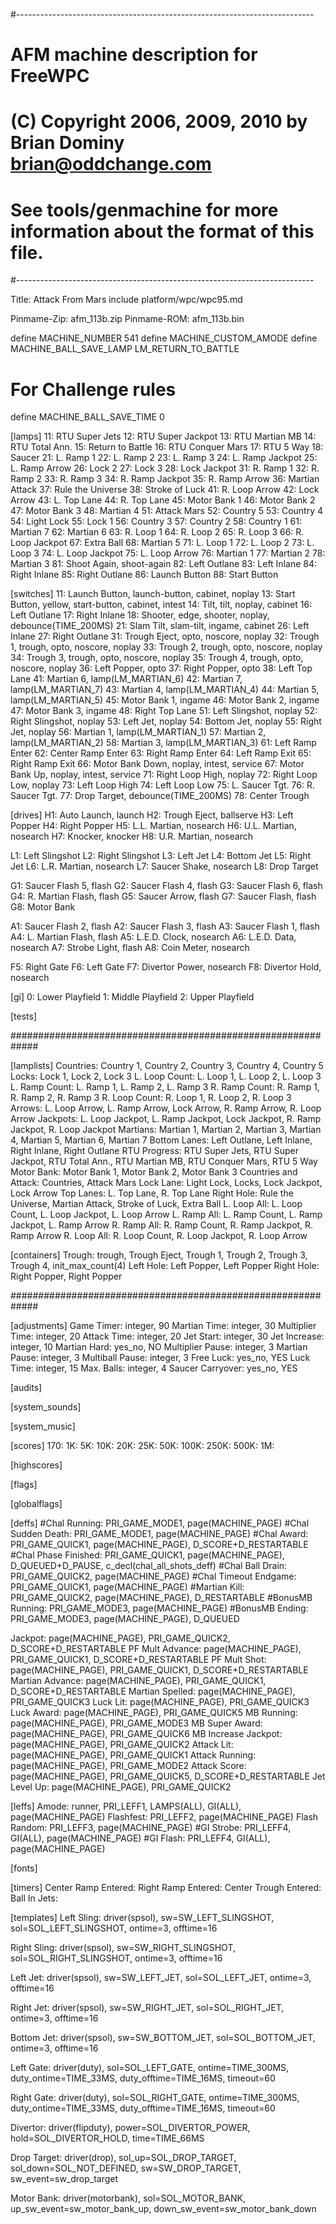 #--------------------------------------------------------------------------
# AFM machine description for FreeWPC
# (C) Copyright 2006, 2009, 2010 by Brian Dominy <brian@oddchange.com>
#
# See tools/genmachine for more information about the format of this file.
#--------------------------------------------------------------------------

Title: Attack From Mars
include platform/wpc/wpc95.md

Pinmame-Zip: afm_113b.zip
Pinmame-ROM: afm_113b.bin

define MACHINE_NUMBER 541
define MACHINE_CUSTOM_AMODE
define MACHINE_BALL_SAVE_LAMP LM_RETURN_TO_BATTLE

# For Challenge rules
define MACHINE_BALL_SAVE_TIME 0

[lamps]
11: RTU Super Jets
12: RTU Super Jackpot
13: RTU Martian MB
14: RTU Total Ann.
15: Return to Battle
16: RTU Conquer Mars
17: RTU 5 Way
18: Saucer
21: L. Ramp 1
22: L. Ramp 2
23: L. Ramp 3
24: L. Ramp Jackpot
25: L. Ramp Arrow
26: Lock 2
27: Lock 3
28: Lock Jackpot
31: R. Ramp 1
32: R. Ramp 2
33: R. Ramp 3
34: R. Ramp Jackpot
35: R. Ramp Arrow
36: Martian Attack
37: Rule the Universe
38: Stroke of Luck
41: R. Loop Arrow
42: Lock Arrow
43: L. Top Lane
44: R. Top Lane
45: Motor Bank 1
46: Motor Bank 2
47: Motor Bank 3
48: Martian 4
51: Attack Mars
52: Country 5
53: Country 4
54: Light Lock
55: Lock 1
56: Country 3
57: Country 2
58: Country 1
61: Martian 7
62: Martian 6
63: R. Loop 1
64: R. Loop 2
65: R. Loop 3
66: R. Loop Jackpot
67: Extra Ball
68: Martian 5
71: L. Loop 1
72: L. Loop 2
73: L. Loop 3
74: L. Loop Jackpot
75: L. Loop Arrow
76: Martian 1
77: Martian 2
78: Martian 3
81: Shoot Again, shoot-again
82: Left Outlane
83: Left Inlane
84: Right Inlane
85: Right Outlane
86: Launch Button
88: Start Button

[switches]
11: Launch Button, launch-button, cabinet, noplay
13: Start Button, yellow, start-button, cabinet, intest
14: Tilt, tilt, noplay, cabinet
16: Left Outlane
17: Right Inlane
18: Shooter, edge, shooter, noplay, debounce(TIME_200MS)
21: Slam Tilt, slam-tilt, ingame, cabinet
26: Left Inlane
27: Right Outlane
31: Trough Eject, opto, noscore, noplay
32: Trough 1, trough, opto, noscore, noplay
33: Trough 2, trough, opto, noscore, noplay
34: Trough 3, trough, opto, noscore, noplay
35: Trough 4, trough, opto, noscore, noplay
36: Left Popper, opto
37: Right Popper, opto
38: Left Top Lane
41: Martian 6, lamp(LM_MARTIAN_6)
42: Martian 7, lamp(LM_MARTIAN_7)
43: Martian 4, lamp(LM_MARTIAN_4)
44: Martian 5, lamp(LM_MARTIAN_5)
45: Motor Bank 1, ingame
46: Motor Bank 2, ingame
47: Motor Bank 3, ingame
48: Right Top Lane
51: Left Slingshot, noplay
52: Right Slingshot, noplay
53: Left Jet, noplay
54: Bottom Jet, noplay
55: Right Jet, noplay
56: Martian 1, lamp(LM_MARTIAN_1)
57: Martian 2, lamp(LM_MARTIAN_2)
58: Martian 3, lamp(LM_MARTIAN_3)
61: Left Ramp Enter
62: Center Ramp Enter
63: Right Ramp Enter
64: Left Ramp Exit
65: Right Ramp Exit
66: Motor Bank Down, noplay, intest, service
67: Motor Bank Up, noplay, intest, service
71: Right Loop High, noplay
72: Right Loop Low, noplay
73: Left Loop High
74: Left Loop Low
75: L. Saucer Tgt.
76: R. Saucer Tgt.
77: Drop Target, debounce(TIME_200MS)
78: Center Trough

[drives]
H1: Auto Launch, launch
H2: Trough Eject, ballserve
H3: Left Popper
H4: Right Popper
H5: L.L. Martian, nosearch
H6: U.L. Martian, nosearch
H7: Knocker, knocker
H8: U.R. Martian, nosearch

L1: Left Slingshot
L2: Right Slingshot
L3: Left Jet
L4: Bottom Jet
L5: Right Jet
L6: L.R. Martian, nosearch
L7: Saucer Shake, nosearch
L8: Drop Target

G1: Saucer Flash 5, flash
G2: Saucer Flash 4, flash
G3: Saucer Flash 6, flash
G4: R. Martian Flash, flash
G5: Saucer Arrow, flash
G7: Saucer Flash, flash
G8: Motor Bank

A1: Saucer Flash 2, flash
A2: Saucer Flash 3, flash
A3: Saucer Flash 1, flash
A4: L. Martian Flash, flash
A5: L.E.D. Clock, nosearch
A6: L.E.D. Data, nosearch
A7: Strobe Light, flash
A8: Coin Meter, nosearch

F5: Right Gate
F6: Left Gate
F7: Divertor Power, nosearch
F8: Divertor Hold, nosearch

[gi]
0: Lower Playfield
1: Middle Playfield
2: Upper Playfield

[tests]

#############################################################

[lamplists]
Countries: Country 1, Country 2, Country 3, Country 4, Country 5
Locks: Lock 1, Lock 2, Lock 3
L. Loop Count: L. Loop 1, L. Loop 2, L. Loop 3
L. Ramp Count: L. Ramp 1, L. Ramp 2, L. Ramp 3
R. Ramp Count: R. Ramp 1, R. Ramp 2, R. Ramp 3
R. Loop Count: R. Loop 1, R. Loop 2, R. Loop 3
Arrows: L. Loop Arrow, L. Ramp Arrow, Lock Arrow, R. Ramp Arrow, R. Loop Arrow
Jackpots: L. Loop Jackpot, L. Ramp Jackpot, Lock Jackpot, R. Ramp Jackpot, R. Loop Jackpot
Martians: Martian 1, Martian 2, Martian 3, Martian 4, Martian 5, Martian 6, Martian 7
Bottom Lanes: Left Outlane, Left Inlane, Right Inlane, Right Outlane
RTU Progress: RTU Super Jets, RTU Super Jackpot, RTU Total Ann., RTU Martian MB, RTU Conquer Mars, RTU 5 Way
Motor Bank: Motor Bank 1, Motor Bank 2, Motor Bank 3
Countries and Attack: Countries, Attack Mars
Lock Lane: Light Lock, Locks, Lock Jackpot, Lock Arrow
Top Lanes: L. Top Lane, R. Top Lane
Right Hole: Rule the Universe, Martian Attack, Stroke of Luck, Extra Ball
L. Loop All: L. Loop Count, L. Loop Jackpot, L. Loop Arrow
L. Ramp All: L. Ramp Count, L. Ramp Jackpot, L. Ramp Arrow
R. Ramp All: R. Ramp Count, R. Ramp Jackpot, R. Ramp Arrow
R. Loop All: R. Loop Count, R. Loop Jackpot, R. Loop Arrow

[containers]
Trough: trough, Trough Eject, Trough 1, Trough 2, Trough 3, Trough 4, init_max_count(4)
Left Hole: Left Popper, Left Popper
Right Hole: Right Popper, Right Popper

#############################################################

[adjustments]
Game Timer: integer, 90
Martian Time: integer, 30
Multiplier Time: integer, 20
Attack Time: integer, 20
Jet Start: integer, 30
Jet Increase: integer, 10
Martian Hard: yes_no, NO
Multiplier Pause: integer, 3
Martian Pause: integer, 3
Multiball Pause: integer, 3
Free Luck: yes_no, YES
Luck Time: integer, 15
Max. Balls: integer, 4
Saucer Carryover: yes_no, YES

[audits]

[system_sounds]

[system_music]

[scores]
170:
1K:
5K:
10K:
20K:
25K:
50K:
100K:
250K:
500K:
1M:

[highscores]

[flags]

[globalflags]

[deffs]
#Chal Running: PRI_GAME_MODE1, page(MACHINE_PAGE)
#Chal Sudden Death: PRI_GAME_MODE1, page(MACHINE_PAGE)
#Chal Award: PRI_GAME_QUICK1, page(MACHINE_PAGE), D_SCORE+D_RESTARTABLE
#Chal Phase Finished: PRI_GAME_QUICK1, page(MACHINE_PAGE), D_QUEUED+D_PAUSE, c_decl(chal_all_shots_deff)
#Chal Ball Drain: PRI_GAME_QUICK2, page(MACHINE_PAGE)
#Chal Timeout Endgame: PRI_GAME_QUICK1, page(MACHINE_PAGE)
#Martian Kill: PRI_GAME_QUICK2, page(MACHINE_PAGE), D_RESTARTABLE
#BonusMB Running: PRI_GAME_MODE3, page(MACHINE_PAGE)
#BonusMB Ending: PRI_GAME_MODE3, page(MACHINE_PAGE), D_QUEUED

Jackpot: page(MACHINE_PAGE), PRI_GAME_QUICK2, D_SCORE+D_RESTARTABLE
PF Mult Advance: page(MACHINE_PAGE), PRI_GAME_QUICK1, D_SCORE+D_RESTARTABLE
PF Mult Shot: page(MACHINE_PAGE), PRI_GAME_QUICK1, D_SCORE+D_RESTARTABLE
Martian Advance: page(MACHINE_PAGE), PRI_GAME_QUICK1, D_SCORE+D_RESTARTABLE
Martian Spelled: page(MACHINE_PAGE), PRI_GAME_QUICK3
Luck Lit: page(MACHINE_PAGE), PRI_GAME_QUICK3
Luck Award: page(MACHINE_PAGE), PRI_GAME_QUICK5
MB Running: page(MACHINE_PAGE), PRI_GAME_MODE3
MB Super Award: page(MACHINE_PAGE), PRI_GAME_QUICK6
MB Increase Jackpot: page(MACHINE_PAGE), PRI_GAME_QUICK2
Attack Lit: page(MACHINE_PAGE), PRI_GAME_QUICK1
Attack Running: page(MACHINE_PAGE), PRI_GAME_MODE2
Attack Score: page(MACHINE_PAGE), PRI_GAME_QUICK5, D_SCORE+D_RESTARTABLE
Jet Level Up: page(MACHINE_PAGE), PRI_GAME_QUICK2

[leffs]
Amode: runner, PRI_LEFF1, LAMPS(ALL), GI(ALL), page(MACHINE_PAGE)
Flashfest: PRI_LEFF2, page(MACHINE_PAGE)
Flash Random: PRI_LEFF3, page(MACHINE_PAGE)
#GI Strobe: PRI_LEFF4, GI(ALL), page(MACHINE_PAGE)
#GI Flash: PRI_LEFF4, GI(ALL), page(MACHINE_PAGE)

[fonts]

[timers]
Center Ramp Entered:
Right Ramp Entered:
Center Trough Entered:
Ball In Jets:

[templates]
Left Sling: driver(spsol),
	sw=SW_LEFT_SLINGSHOT, sol=SOL_LEFT_SLINGSHOT,
	ontime=3, offtime=16

Right Sling: driver(spsol),
	sw=SW_RIGHT_SLINGSHOT, sol=SOL_RIGHT_SLINGSHOT,
	ontime=3, offtime=16

Left Jet: driver(spsol), sw=SW_LEFT_JET, sol=SOL_LEFT_JET, ontime=3, offtime=16

Right Jet: driver(spsol), sw=SW_RIGHT_JET, sol=SOL_RIGHT_JET, ontime=3, offtime=16

Bottom Jet: driver(spsol), sw=SW_BOTTOM_JET, sol=SOL_BOTTOM_JET, ontime=3, offtime=16

Left Gate: driver(duty),
	sol=SOL_LEFT_GATE,
	ontime=TIME_300MS, duty_ontime=TIME_33MS, duty_offtime=TIME_16MS, timeout=60

Right Gate: driver(duty),
	sol=SOL_RIGHT_GATE,
	ontime=TIME_300MS, duty_ontime=TIME_33MS, duty_offtime=TIME_16MS, timeout=60

Divertor: driver(flipduty), power=SOL_DIVERTOR_POWER, hold=SOL_DIVERTOR_HOLD, time=TIME_66MS

Drop Target: driver(drop), sol_up=SOL_DROP_TARGET, sol_down=SOL_NOT_DEFINED,
	sw=SW_DROP_TARGET, sw_event=sw_drop_target

Motor Bank: driver(motorbank), sol=SOL_MOTOR_BANK,
	up_sw_event=sw_motor_bank_up, down_sw_event=sw_motor_bank_down

